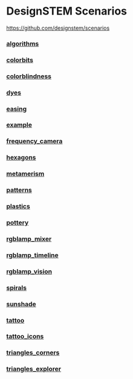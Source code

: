 # DesignSTEM Scenarios

https://github.com/designstem/scenarios

### [algorithms](./algorithms)

### [colorbits](./colorbits)

### [colorblindness](./colorblindness)

### [dyes](./dyes)

### [easing](./easing)

### [example](./example)

### [frequency_camera](./frequency_camera)

### [hexagons](./hexagons)

### [metamerism](./metamerism)

### [patterns](./patterns)

### [plastics](./plastics)

### [pottery](./pottery)

### [rgblamp_mixer](./rgblamp_mixer)

### [rgblamp_timeline](./rgblamp_timeline)

### [rgblamp_vision](./rgblamp_vision)

### [spirals](./spirals)

### [sunshade](./sunshade)

### [tattoo](./tattoo)

### [tattoo_icons](./tattoo_icons)

### [triangles_corners](./triangles_corners)

### [triangles_explorer](./triangles_explorer)

